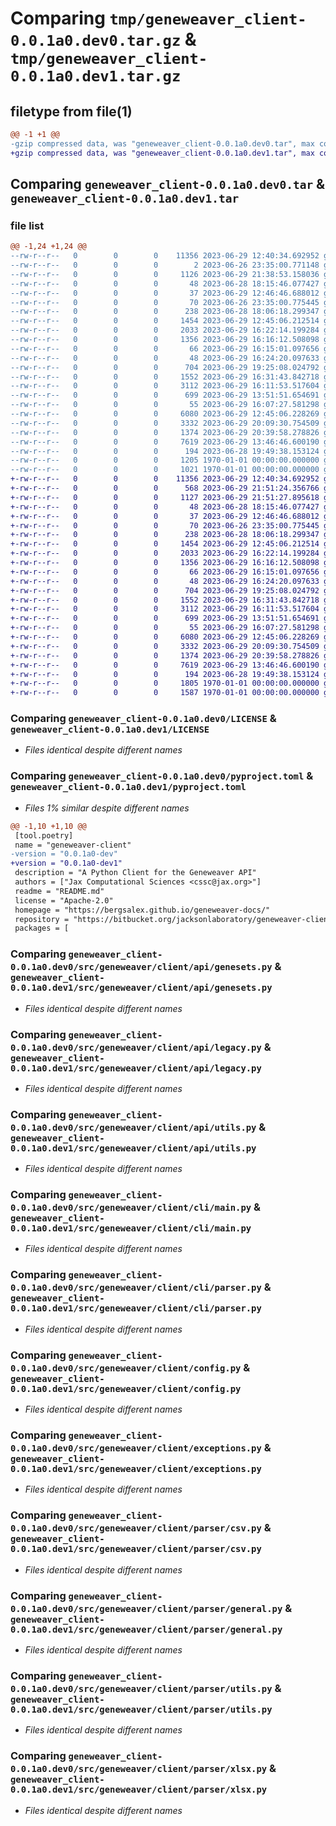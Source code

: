 # Comparing `tmp/geneweaver_client-0.0.1a0.dev0.tar.gz` & `tmp/geneweaver_client-0.0.1a0.dev1.tar.gz`

## filetype from file(1)

```diff
@@ -1 +1 @@
-gzip compressed data, was "geneweaver_client-0.0.1a0.dev0.tar", max compression
+gzip compressed data, was "geneweaver_client-0.0.1a0.dev1.tar", max compression
```

## Comparing `geneweaver_client-0.0.1a0.dev0.tar` & `geneweaver_client-0.0.1a0.dev1.tar`

### file list

```diff
@@ -1,24 +1,24 @@
--rw-r--r--   0        0        0    11356 2023-06-29 12:40:34.692952 geneweaver_client-0.0.1a0.dev0/LICENSE
--rw-r--r--   0        0        0        2 2023-06-26 23:35:00.771148 geneweaver_client-0.0.1a0.dev0/README.md
--rw-r--r--   0        0        0     1126 2023-06-29 21:38:53.158036 geneweaver_client-0.0.1a0.dev0/pyproject.toml
--rw-r--r--   0        0        0       48 2023-06-28 18:15:46.077427 geneweaver_client-0.0.1a0.dev0/src/geneweaver/client/__init__.py
--rw-r--r--   0        0        0       37 2023-06-29 12:46:46.688012 geneweaver_client-0.0.1a0.dev0/src/geneweaver/client/api/__init__.py
--rw-r--r--   0        0        0       70 2023-06-26 23:35:00.775445 geneweaver_client-0.0.1a0.dev0/src/geneweaver/client/api/auth.py
--rw-r--r--   0        0        0      238 2023-06-28 18:06:18.299347 geneweaver_client-0.0.1a0.dev0/src/geneweaver/client/api/exc.py
--rw-r--r--   0        0        0     1454 2023-06-29 12:45:06.212514 geneweaver_client-0.0.1a0.dev0/src/geneweaver/client/api/genesets.py
--rw-r--r--   0        0        0     2033 2023-06-29 16:22:14.199284 geneweaver_client-0.0.1a0.dev0/src/geneweaver/client/api/legacy.py
--rw-r--r--   0        0        0     1356 2023-06-29 16:16:12.508098 geneweaver_client-0.0.1a0.dev0/src/geneweaver/client/api/utils.py
--rw-r--r--   0        0        0       66 2023-06-29 16:15:01.097656 geneweaver_client-0.0.1a0.dev0/src/geneweaver/client/batch/__init__.py
--rw-r--r--   0        0        0       48 2023-06-29 16:24:20.097633 geneweaver_client-0.0.1a0.dev0/src/geneweaver/client/cli/__init__.py
--rw-r--r--   0        0        0      704 2023-06-29 19:25:08.024792 geneweaver_client-0.0.1a0.dev0/src/geneweaver/client/cli/main.py
--rw-r--r--   0        0        0     1552 2023-06-29 16:31:43.842718 geneweaver_client-0.0.1a0.dev0/src/geneweaver/client/cli/parser.py
--rw-r--r--   0        0        0     3112 2023-06-29 16:11:53.517604 geneweaver_client-0.0.1a0.dev0/src/geneweaver/client/config.py
--rw-r--r--   0        0        0      699 2023-06-29 13:51:51.654691 geneweaver_client-0.0.1a0.dev0/src/geneweaver/client/exceptions.py
--rw-r--r--   0        0        0       55 2023-06-29 16:07:27.581298 geneweaver_client-0.0.1a0.dev0/src/geneweaver/client/parser/__init__.py
--rw-r--r--   0        0        0     6080 2023-06-29 12:45:06.228269 geneweaver_client-0.0.1a0.dev0/src/geneweaver/client/parser/csv.py
--rw-r--r--   0        0        0     3332 2023-06-29 20:09:30.754509 geneweaver_client-0.0.1a0.dev0/src/geneweaver/client/parser/general.py
--rw-r--r--   0        0        0     1374 2023-06-29 20:39:58.278826 geneweaver_client-0.0.1a0.dev0/src/geneweaver/client/parser/utils.py
--rw-r--r--   0        0        0     7619 2023-06-29 13:46:46.600190 geneweaver_client-0.0.1a0.dev0/src/geneweaver/client/parser/xlsx.py
--rw-r--r--   0        0        0      194 2023-06-28 19:49:38.153124 geneweaver_client-0.0.1a0.dev0/src/geneweaver/client/types.py
--rw-r--r--   0        0        0     1205 1970-01-01 00:00:00.000000 geneweaver_client-0.0.1a0.dev0/setup.py
--rw-r--r--   0        0        0     1021 1970-01-01 00:00:00.000000 geneweaver_client-0.0.1a0.dev0/PKG-INFO
+-rw-r--r--   0        0        0    11356 2023-06-29 12:40:34.692952 geneweaver_client-0.0.1a0.dev1/LICENSE
+-rw-r--r--   0        0        0      568 2023-06-29 21:51:24.356766 geneweaver_client-0.0.1a0.dev1/README.md
+-rw-r--r--   0        0        0     1127 2023-06-29 21:51:27.895618 geneweaver_client-0.0.1a0.dev1/pyproject.toml
+-rw-r--r--   0        0        0       48 2023-06-28 18:15:46.077427 geneweaver_client-0.0.1a0.dev1/src/geneweaver/client/__init__.py
+-rw-r--r--   0        0        0       37 2023-06-29 12:46:46.688012 geneweaver_client-0.0.1a0.dev1/src/geneweaver/client/api/__init__.py
+-rw-r--r--   0        0        0       70 2023-06-26 23:35:00.775445 geneweaver_client-0.0.1a0.dev1/src/geneweaver/client/api/auth.py
+-rw-r--r--   0        0        0      238 2023-06-28 18:06:18.299347 geneweaver_client-0.0.1a0.dev1/src/geneweaver/client/api/exc.py
+-rw-r--r--   0        0        0     1454 2023-06-29 12:45:06.212514 geneweaver_client-0.0.1a0.dev1/src/geneweaver/client/api/genesets.py
+-rw-r--r--   0        0        0     2033 2023-06-29 16:22:14.199284 geneweaver_client-0.0.1a0.dev1/src/geneweaver/client/api/legacy.py
+-rw-r--r--   0        0        0     1356 2023-06-29 16:16:12.508098 geneweaver_client-0.0.1a0.dev1/src/geneweaver/client/api/utils.py
+-rw-r--r--   0        0        0       66 2023-06-29 16:15:01.097656 geneweaver_client-0.0.1a0.dev1/src/geneweaver/client/batch/__init__.py
+-rw-r--r--   0        0        0       48 2023-06-29 16:24:20.097633 geneweaver_client-0.0.1a0.dev1/src/geneweaver/client/cli/__init__.py
+-rw-r--r--   0        0        0      704 2023-06-29 19:25:08.024792 geneweaver_client-0.0.1a0.dev1/src/geneweaver/client/cli/main.py
+-rw-r--r--   0        0        0     1552 2023-06-29 16:31:43.842718 geneweaver_client-0.0.1a0.dev1/src/geneweaver/client/cli/parser.py
+-rw-r--r--   0        0        0     3112 2023-06-29 16:11:53.517604 geneweaver_client-0.0.1a0.dev1/src/geneweaver/client/config.py
+-rw-r--r--   0        0        0      699 2023-06-29 13:51:51.654691 geneweaver_client-0.0.1a0.dev1/src/geneweaver/client/exceptions.py
+-rw-r--r--   0        0        0       55 2023-06-29 16:07:27.581298 geneweaver_client-0.0.1a0.dev1/src/geneweaver/client/parser/__init__.py
+-rw-r--r--   0        0        0     6080 2023-06-29 12:45:06.228269 geneweaver_client-0.0.1a0.dev1/src/geneweaver/client/parser/csv.py
+-rw-r--r--   0        0        0     3332 2023-06-29 20:09:30.754509 geneweaver_client-0.0.1a0.dev1/src/geneweaver/client/parser/general.py
+-rw-r--r--   0        0        0     1374 2023-06-29 20:39:58.278826 geneweaver_client-0.0.1a0.dev1/src/geneweaver/client/parser/utils.py
+-rw-r--r--   0        0        0     7619 2023-06-29 13:46:46.600190 geneweaver_client-0.0.1a0.dev1/src/geneweaver/client/parser/xlsx.py
+-rw-r--r--   0        0        0      194 2023-06-28 19:49:38.153124 geneweaver_client-0.0.1a0.dev1/src/geneweaver/client/types.py
+-rw-r--r--   0        0        0     1805 1970-01-01 00:00:00.000000 geneweaver_client-0.0.1a0.dev1/setup.py
+-rw-r--r--   0        0        0     1587 1970-01-01 00:00:00.000000 geneweaver_client-0.0.1a0.dev1/PKG-INFO
```

### Comparing `geneweaver_client-0.0.1a0.dev0/LICENSE` & `geneweaver_client-0.0.1a0.dev1/LICENSE`

 * *Files identical despite different names*

### Comparing `geneweaver_client-0.0.1a0.dev0/pyproject.toml` & `geneweaver_client-0.0.1a0.dev1/pyproject.toml`

 * *Files 1% similar despite different names*

```diff
@@ -1,10 +1,10 @@
 [tool.poetry]
 name = "geneweaver-client"
-version = "0.0.1a0-dev"
+version = "0.0.1a0-dev1"
 description = "A Python Client for the Geneweaver API"
 authors = ["Jax Computational Sciences <cssc@jax.org>"]
 readme = "README.md"
 license = "Apache-2.0"
 homepage = "https://bergsalex.github.io/geneweaver-docs/"
 repository = "https://bitbucket.org/jacksonlaboratory/geneweaver-client/"
 packages = [
```

### Comparing `geneweaver_client-0.0.1a0.dev0/src/geneweaver/client/api/genesets.py` & `geneweaver_client-0.0.1a0.dev1/src/geneweaver/client/api/genesets.py`

 * *Files identical despite different names*

### Comparing `geneweaver_client-0.0.1a0.dev0/src/geneweaver/client/api/legacy.py` & `geneweaver_client-0.0.1a0.dev1/src/geneweaver/client/api/legacy.py`

 * *Files identical despite different names*

### Comparing `geneweaver_client-0.0.1a0.dev0/src/geneweaver/client/api/utils.py` & `geneweaver_client-0.0.1a0.dev1/src/geneweaver/client/api/utils.py`

 * *Files identical despite different names*

### Comparing `geneweaver_client-0.0.1a0.dev0/src/geneweaver/client/cli/main.py` & `geneweaver_client-0.0.1a0.dev1/src/geneweaver/client/cli/main.py`

 * *Files identical despite different names*

### Comparing `geneweaver_client-0.0.1a0.dev0/src/geneweaver/client/cli/parser.py` & `geneweaver_client-0.0.1a0.dev1/src/geneweaver/client/cli/parser.py`

 * *Files identical despite different names*

### Comparing `geneweaver_client-0.0.1a0.dev0/src/geneweaver/client/config.py` & `geneweaver_client-0.0.1a0.dev1/src/geneweaver/client/config.py`

 * *Files identical despite different names*

### Comparing `geneweaver_client-0.0.1a0.dev0/src/geneweaver/client/exceptions.py` & `geneweaver_client-0.0.1a0.dev1/src/geneweaver/client/exceptions.py`

 * *Files identical despite different names*

### Comparing `geneweaver_client-0.0.1a0.dev0/src/geneweaver/client/parser/csv.py` & `geneweaver_client-0.0.1a0.dev1/src/geneweaver/client/parser/csv.py`

 * *Files identical despite different names*

### Comparing `geneweaver_client-0.0.1a0.dev0/src/geneweaver/client/parser/general.py` & `geneweaver_client-0.0.1a0.dev1/src/geneweaver/client/parser/general.py`

 * *Files identical despite different names*

### Comparing `geneweaver_client-0.0.1a0.dev0/src/geneweaver/client/parser/utils.py` & `geneweaver_client-0.0.1a0.dev1/src/geneweaver/client/parser/utils.py`

 * *Files identical despite different names*

### Comparing `geneweaver_client-0.0.1a0.dev0/src/geneweaver/client/parser/xlsx.py` & `geneweaver_client-0.0.1a0.dev1/src/geneweaver/client/parser/xlsx.py`

 * *Files identical despite different names*

